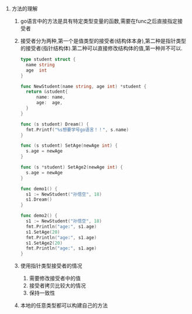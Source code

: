 1. 方法的理解

   1. go语言中的方法是具有特定类型变量的函数,需要在func之后直接指定接受者

   2. 接受者分为两种,第一个是值类型的接受者(结构体本身),第二种是指针类型的接受者(指针结构体).第二种可以直接修改结构体的值,第一种并不可以.

      ```go
      type student struct {
      	name string
      	age  int
      }
      
      func NewStudent(name string, age int) *student {
      	return &student{
      		name: name,
      		age:  age,
      	}
      }
      
      func (s student) Dream() {
      	fmt.Printf("%s想要学号go语言！！", s.name)
      }
      
      func (s student) SetAge(newAge int) {
      	s.age = newAge
      }
      
      func (s *student) SetAge2(newAge int) {
      	s.age = newAge
      }
      
      func demo1() {
      	s1 := NewStudent("孙悟空", 18)
      	s1.Dream()
      }
      
      func demo2() {
      	s1 := NewStudent("孙悟空", 18)
      	fmt.Println("age:", s1.age)
      	s1.SetAge(20)
      	fmt.Println("age:", s1.age)
      	s1.SetAge2(20)
      	fmt.Println("age:", s1.age)
      }
      ```

   3. 使用指针类型接受者的情况
   
       1. 需要修改接受者中的值
       2. 接受者拷贝比较大的情况
       3. 保持一致性
   
   4. 本地的任意类型都可以构建自己的方法
